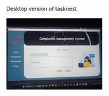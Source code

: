 Desktop version of tasknest
<br>
<br>
<img src="https://github.com/Hamoda73/Tasknest-JavaFX-DesktopApplication/blob/main/jojo.jpg" width="50%"/>
